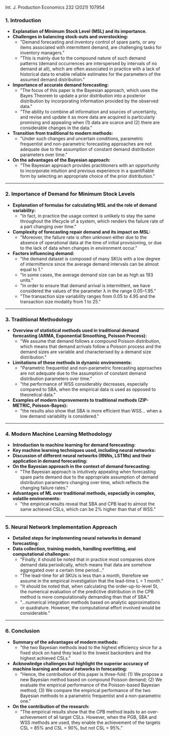 
Int. J. Production Economics 232 (2021) 107954

### 1. Introduction

- **Explanation of Minimum Stock Level (MSL) and its importance.**
- **Challenges in balancing stock-outs and overstocking:**
    - "Demand forecasting and inventory control of spare parts, or any items associated with intermittent demand, are challenging tasks for inventory managers."
    - "This is mainly due to the compound nature of such demand patterns (demand occurrences are interspersed by intervals of no demand at all), which are often associated in practice with a lack of historical data to enable reliable estimates for the parameters of the assumed demand distribution."
- **Importance of accurate demand forecasting:**
    - "The focus of this paper is the Bayesian approach, which uses the Bayes Theorem to update a prior distribution into a posterior distribution by incorporating information provided by the observed data."
    - "The ability to combine all information and sources of uncertainty, and revise and update it as more data are acquired is particularly promising and appealing when (1) data are scarce and (2) there are considerable changes in the data."
- **Transition from traditional to modern methods:**
    - "Under such changes and uncertain conditions, parametric frequentist and non-parametric forecasting approaches are not adequate due to the assumption of constant demand distribution parameters over time."
- **On the advantages of the Bayesian approach:**
    - "The Bayesian approach provides practitioners with an opportunity to incorporate intuition and previous experience in a quantifiable form by selecting an appropriate choice of the prior distribution."

---

### 2. Importance of Demand for Minimum Stock Levels

- **Explanation of formulas for calculating MSL and the role of demand variability:**
    - "In fact, in practice the usage context is unlikely to stay the same throughout the lifecycle of a system, which renders the failure rate of a part changing over time."
- **Complexity of forecasting repair demand and its impact on MSL:**
    - "Moreover, the failure rate is often unknown either due to the absence of operational data at the time of initial provisioning, or due to the lack of data when changes in environment occur."
- **Factors influencing demand:**
    - "the demand dataset is composed of many SKUs with a low degree of intermittence since the average demand intervals can be almost equal to 1."
    - "In some cases, the average demand size can be as high as 193 units."
    - "In order to ensure that demand arrival is intermittent, we have considered the values of the parameter λ in the range 0.05–1.95."
    - "The transaction size variability ranges from 0.05 to 4.95 and the transaction size modality from 1 to 25."

---

### 3. Traditional Methodology

- **Overview of statistical methods used in traditional demand forecasting (ARMA, Exponential Smoothing, Poisson Process):**
    - "We assume that demand follows a compound Poisson distribution, which means that demand arrivals follow a Poisson process and the demand sizes are variable and characterised by a demand size distribution."
- **Limitations of these methods in dynamic environments:**
    - "Parametric frequentist and non-parametric forecasting approaches are not adequate due to the assumption of constant demand distribution parameters over time."
    - "the performance of WSS considerably decreases, especially compared to SBA, when the empirical data is used as opposed to theoretical data."
- **Examples of modern improvements to traditional methods (ZIP-METRIC, Poisson-Bayes):**
    - "the results also show that SBA is more efficient than WSS... when a low demand variability is considered."

---

### 4. Modern Machine Learning Methodology

- **Introduction to machine learning for demand forecasting:**
- **Key machine learning techniques used, including neural networks:**
- **Discussion of different neural networks (RNNs, LSTMs) and their application in demand forecasting:**
- **On the Bayesian approach in the context of demand forecasting:**
    - "The Bayesian approach is intuitively appealing when forecasting spare parts demand due to the appropriate assumption of demand distribution parameters changing over time, which reflects the changing failure rates."
- **Advantages of ML over traditional methods, especially in complex, volatile environments:**
    - "the empirical results reveal that SBA and CPB lead to almost the same achieved CSLs, which can be 2% higher than that of WSS."

---

### 5. Neural Network Implementation Approach

- **Detailed steps for implementing neural networks in demand forecasting:**
- **Data collection, training models, handling overfitting, and computational challenges:**
    - "Finally, it should be noted that in practice most companies store demand data periodically, which means that data are somehow aggregated over a certain time period..."
    - "The lead-time for all SKUs is less than a month, therefore we assume in the empirical investigation that the lead-time L = 1 month."
    - "It should be noted that, when calculating the order-up-to-level St, the numerical evaluation of the predictive distribution in the CPB method is more computationally demanding than that of SBA."
    - "...numerical integration methods based on analytic approximations or quadrature. However, the computational effort involved would be considerable."

---

### 6. Conclusion

- **Summary of the advantages of modern methods:**
    - "the two Bayesian methods lead to the highest efficiency since for a fixed stock on hand they lead to the lowest backorders and the highest achieved CSLs."
- **Acknowledge challenges but highlight the superior accuracy of machine learning and neural networks in forecasting:**
    - "Hence, the contribution of this paper is three-fold: (1) We propose a new Bayesian method based on compound Poisson demand; (2) We evaluate the empirical performance of the Poisson-based Bayesian method; (3) We compare the empirical performance of the two Bayesian methods to a parametric frequentist and a non-parametric one."
- **On the contribution of the research:**
    - "The empirical results show that the CPB method leads to an over-achievement of all target CSLs. However, when the PGB, SBA and WSS methods are used, they enable the achievement of the targets CSL = 85% and CSL = 90%, but not CSL = 95%."